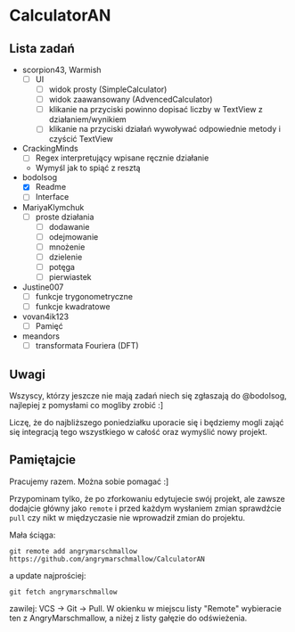 # CalculatorAN

## Lista zadań
- scorpion43, Warmish
  - [ ] UI
    - [ ] widok prosty (SimpleCalculator)
    - [ ] widok zaawansowany (AdvencedCalculator)
    - [ ] klikanie na przyciski powinno dopisać liczby w TextView z działaniem/wynikiem
    - [ ] klikanie na przyciski działań wywoływać odpowiednie metody i czyścić TextView
- CrackingMinds
  - [ ] Regex interpretujący wpisane ręcznie działanie
  - Wymyśl jak to spiąć z resztą
- bodolsog
  - [x] Readme
  - [ ] Interface
- MariyaKlymchuk
  - [ ] proste działania
    - [ ] dodawanie
    - [ ] odejmowanie
    - [ ] mnożenie
    - [ ] dzielenie
    - [ ] potęga
    - [ ] pierwiastek
- Justine007
  - [ ] funkcje trygonometryczne
  - [ ] funkcje kwadratowe
- vovan4ik123
  - [ ] Pamięć
- meandors
  - [ ] transformata Fouriera (DFT)

## Uwagi
Wszyscy, którzy jeszcze nie mają zadań niech się zgłaszają do @bodolsog, najlepiej z pomysłami co mogliby zrobić :]

Liczę, że do najbliższego poniedziałku uporacie się i będziemy mogli zająć się integracją tego wszystkiego w całość oraz wymyślić nowy projekt.

## Pamiętajcie
Pracujemy razem. Można sobie pomagać :]

Przypominam tylko, że po zforkowaniu edytujecie swój projekt, ale zawsze dodajcie główny jako `remote`
i przed każdym wysłaniem zmian sprawdźcie `pull` czy nikt w międzyczasie nie wprowadził zmian do projektu.

Mała ściąga:
```
git remote add angrymarschmallow https://github.com/angrymarschmallow/CalculatorAN
```

a update
najprościej:
```
git fetch angrymarschmallow
```

zawilej:
VCS -> Git -> Pull. W okienku w miejscu listy "Remote" wybieracie ten z AngryMarschmallow, a niżej z listy gałęzie do odświeżenia.